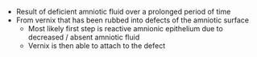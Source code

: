 - Result of deficient amniotic fluid over a prolonged period of time
- From vernix that has been rubbed into defects of the amniotic surface
	- Most likely first step is reactive amnionic epithelium due to decreased / absent amniotic fluid
	- Vernix is then able to attach to the defect